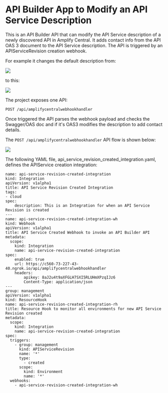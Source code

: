 # API Builder App to Modify an API Service Description

This is an API Builder API that can modify the API Service description of a newly discovered API in Amplify Central. It adds contact info from the API OAS 3 document to the API Service description. The API is triggered by an APIServiceRevision creation webhook.

For example it changes the default description from:

![](https://i.imgur.com/oSuLBvP.png)

to this:

![](https://i.imgur.com/Nbg8y05.png)

The project exposes one API:

`POST /api/amplifycentralwebhookhandler`

Once triggered the API parses the webhook payload and checks the Swagger/OAS doc and if it's OAS3  modifies the description to add contact details.

The `POST /api/amplifycentralwebhookhandler` API flow is shown below:

![](https://i.imgur.com/Z48IE8M.png)

The following YAML file, api_service_revision_created_integration.yaml, defines the APIService creation integration:

```
name: api-service-revision-created-integration
kind: Integration
apiVersion: v1alpha1
title: API Service Revision Created Integration
tags:
- cloud
spec:
    description: This is an Integration for when an API Service Revision is created
---
name: api-service-revision-created-integration-wh
kind: Webhook
apiVersion: v1alpha1
title: API Service Created Webhook to invoke an API Builder API
metadata:
  scope:
    kind: Integration
    name: api-service-revision-created-integration
spec:
    enabled: true
    url: https://c560-73-227-43-40.ngrok.io/api/amplifycentralwebhookhandler
    headers:
        apikey: 8aJ2u4t9aXFGLH7SXI5RLUHmXPzqIJz6
        Content-Type: application/json
---
group: management
apiVersion: v1alpha1
kind: ResourceHook
name: api-service-revision-created-integration-rh
title: Resource Hook to monitor all environments for new API Service Revision created
metadata:
  scope:
    kind: Integration
    name: api-service-revision-created-integration
spec:
  triggers:
    - group: management
      kind: APIServiceRevision
      name: '*'
      type:
        - created
      scope:
        kind: Environment
        name: '*'
  webhooks:
    - api-service-revision-created-integration-wh
```
